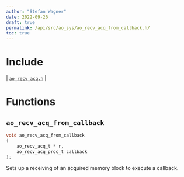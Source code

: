 ```yaml
---
author: "Stefan Wagner"
date: 2022-09-26
draft: true
permalink: /api/src/ao_sys/ao_recv_acq_from_callback.h/
toc: true
---
```


# Include

| [`ao_recv_acq.h`](ao_recv_acq.h.md) |

# Functions

## `ao_recv_acq_from_callback`

```c
void ao_recv_acq_from_callback
(
    ao_recv_acq_t * r, 
    ao_recv_acq_proc_t callback
);
```

Sets up a receiving of an acquired memory block to execute a callback.
